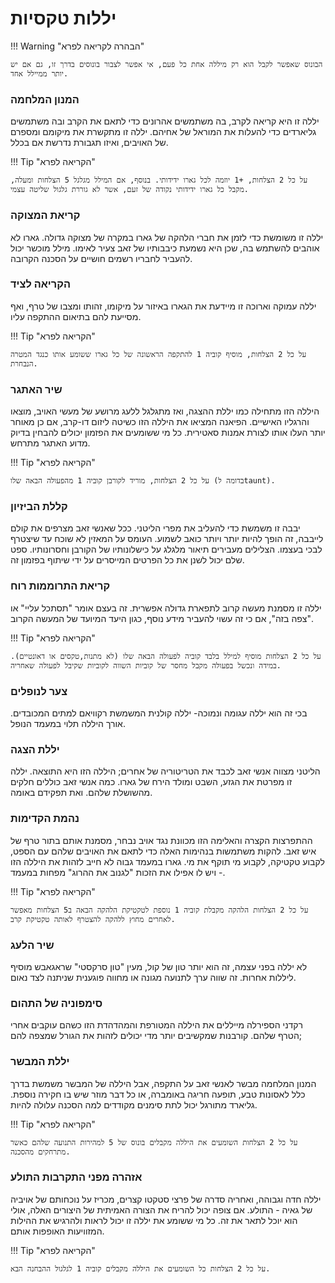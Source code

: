 # יללות טקסיות

!!! Warning "הבהרה לקריאה לפרא"

    הבונוס שאפשר לקבל הוא רק מיללה אחת כל פעם, אי אפשר לצבור בונוסים בדרך זו, גם אם יש יותר ממיילל אחד.  


### המנון המלחמה

יללה זו היא קריאה לקרב, בה משתמשים אהרונים כדי לתאם את הקרב ובה משתמשים גליארדים כדי להעלות את המוראל של אחיהם. יללה זו מתקשרת את מיקומם ומספרם של האויבים, ואיזו תגבורת נדרשת אם בכלל.

!!! Tip "הקריאה לפרא"

    על כל 2 הצלחות, +1 יוזמה לכל גארו ידידותי. בנוסף, אם המילל מגלגל 5 הצלחות ומעלה, מקבל כל גארו ידידותי נקודה של זעם, אשר לא גוררת גלגול שליטה עצמי.

### קריאת המצוקה

יללה זו משומשת כדי לזמן את חברי הלהקה של גארו במקרה של מצוקה גדולה. גארו לא אוהבים להשתמש בה, שכן היא נשמעת כיבבותיו של זאב צעיר לאימו. מילל מוכשר יכול להעביר לחבריו רשמים חושיים על הסכנה הקרובה.

### הקריאה לציד

יללה עמוקה וארוכה זו מיידעת את הגארו באיזור על מיקומו, זהותו ומצבו של טרף, ואף מסייעת להם בתיאום ההתקפה עליו.

!!! Tip "הקריאה לפרא"

    על כל 2 הצלחות, מוסיף קוביה 1 להתקפה הראשונה של כל גארו ששומע אותו כנגד המטרה הנבחרת.

### שיר האתגר

היללה הזו מתחילה כמו יללת ההצגה, ואז מתגלגל ללעג מרושע של מעשי האויב, מוצאו והרגליו האישיים. הפיאנה המציאו את היללה הזו כשיטה ליזום דו-קרב, אם כן מאוחר יותר העלו אותו לצורת אמנות סאטירית. כל מי ששומעים את הפזמון יכולים להבחין בדיוק מדוע האתגר מתרחש.

!!! Tip "הקריאה לפרא"

    על כל 2 הצלחות, מוריד לקורבן קוביה 1 מהפעולה הבאה שלו (בדומה לtaunt).

### קללת הביזיון

יבבה זו משמשת כדי להעליב את מפרי הליטני. ככל שאנשי זאב מצרפים את קולם לייבבה, זה הופך להיות יותר ויותר כואב לשמוע. העומס על המאזין לא שוכח עד שיצטרף לבכי בעצמו. 
הצלילים מעבירים תיאור מלגלג על כישלונותיו של הקורבן וחסרונותיו. ספט שלם יכול לשנן את כל הפרטים המייסרים על ידי שיתוף בפזמון זה.

### קריאת התרוממות רוח

יללה זו מסמנת מעשה קרוב לתפארת גדולה אפשרית. זה בעצם אומר "תסתכל עליי" או "צפה בזה", אם כי זה עשוי להעביר מידע נוסף, כגון היעד המיועד של המעשה הקרוב.

!!! Tip "הקריאה לפרא"

    על כל 2 הצלחות מוסיף למילל בלבד קוביה לפעולה הבאה שלו (לא מתנות,טקסים או דאונטיים). במידה ונכשל בפעולה מקבל מחסר של קוביות השווה לקוביות שקיבל לפעולה שאחריה. 

### צער לנופלים

בכי זה הוא יללה עגומה ונמוכה- יללה קולנית המשמשת רקוויאם למתים המכובדים.
אורך היללה תלוי במעמד הנופל.

### יללת הצגה

הליטני מצווה אנשי זאב לכבד את הטריטוריה של אחרים; היללה הזו היא התוצאה. יללה זו מפרטת את הגזע, השבט ומולד הירח של גארו. כמה אנשי זאב כוללים חלקים מהשושלת שלהם. ואת תפקידם באומה.

### נהמת הקדימות

ההתפרצות הקצרה והאלימה הזו מכוונת נגד אויב נבחר, מסמנת אותם בתור
טרף של איש זאב. להקות משתמשות בנהימות האלה כדי לתאם את האויבים שלהם עם הספט, לקבוע טקטיקה, לקבוע מי תוקף את מי. 
גארו במעמד גבוה לא חייב לזהות את היללה הזו - ויש לו אפילו את הזכות "לגנוב את ההרוג" מפחות במעמד.

!!! Tip "הקריאה לפרא"

    על כל 2 הצלחות הלהקה מקבלת קוביה 1 נוספת לטקטיקת הלהקה הבאה ב5 הצלחות מאפשר לאחרים מחוץ ללהקה להצטרף לאותה טקטיקת קרב.

### שיר הלעג

לא יללה בפני עצמה, זה הוא יותר טון של קול, מעין "טון סרקסטי" שראגאבש מוסיף ליללות אחרות. זה שווה ערך לתנועה מגונה או מחווה פוגענית שניתנה לצד נאום.

### סימפוניה של התהום

רקדני הספירלה מייללים את היללה המטורפת והמהדהדת הזו כשהם עוקבים אחרי הטרף שלהם. קורבנות שמקשיבים יותר מדי יכולים לזהות את הגורל שמצפה להם;

### יללת המבשר

המנון המלחמה מבשר לאנשי זאב על התקפה, אבל היללה של המבשר משמשת בדרך כלל לאסונות טבע, תופעה חריגה באומברה, או כל דבר מוזר שיש בו חקירה נוספת. גליארד מתורגל יכול לתת סימנים מקודדים
למה הסכנה עלולה להיות.

!!! Tip "הקריאה לפרא"

    על כל 2 הצלחות השומעים את היללה מקבלים בונוס של 5 למהירות התנועה שלהם כאשר מתרחקים מהסכנה.

### אזהרה מפני התקרבות התולע

יללה חדה וגבוהה, ואחריה סדרה של פרצי סטקטו קצרים,
מכריז על נוכחותם של אויביה של גאיה - התולע. אם צופה יכול להריח את הצורה האמיתית של היצורים האלה, אולי הוא יוכל לתאר את זה. כל מי ששומע את יללה זו יכול לראות ולהרגיש את ההילות המזוויעות האופפות אותם.

!!! Tip "הקריאה לפרא"

    על כל 2 הצלחות כל השומעים את היללה מקבלים קוביה 1 לגלגול ההבחנה הבא.


